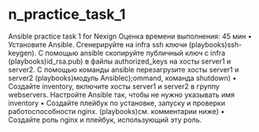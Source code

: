 # n_practice_task_1
Ansible practice task 1 for Nexign
Оценка  времени  выполнения: 45 мин
• Установите Ansible. Сгенерируйте на infra ssh ключи (playbooks)ssh-keygen). С 
помощью ansible скопируйте публичный ключ с infra (playbooks)id_rsa.pub) в файлы 
authorized_keys на хосты server1 и server2. С помощью команды ansible 
перезагрузите хосты server1 и server2 (playbooks)модуль Ansiblec);ommand, команда 
shutdown)
• Создайте inventory, включите хосты server1 и server2 в группу webservers. 
Настройте Ansible так, чтобы не нужно указывать имя inventory
• Создайте плейбук по установке, запуску и проверки работоспособности 
nginx. (playbooks)см. комментарии ниже)
• Создайте роль nginx и плейбук, использующий эту роль.
